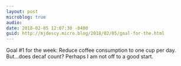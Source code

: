 ```yaml
---
layout: post
microblog: true
audio: 
date: 2018-02-05 12:07:30 -0400
guid: http://mjdescy.micro.blog/2018/02/05/goal-for-the.html
---
```

Goal #1 for the week: Reduce coffee consumption to one cup per day. But...does decaf count? Perhaps I am not off to a good start.
